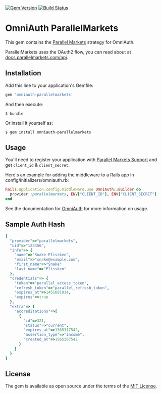 [![Gem Version](https://badge.fury.io/rb/omniauth-parallelmarkets.svg)](https://badge.fury.io/rb/omniauth-parallelmarkets)
[![Build Status](https://travis-ci.org/parallel-markets/omniauth-parallelmarkets.svg?branch=master)](https://travis-ci.org/parallel-markets/omniauth-parallelmarkets)

# OmniAuth ParallelMarkets

This gem contains the [Parallel Markets](https://parallelmarkets.com) strategy for OmniAuth.

ParallelMarkets uses the OAuth2 flow, you can read about at [docs.parallelmarkets.com/api](https://docs.parallelmarkets.com/api/).

## Installation

Add this line to your application's Gemfile:

```ruby
gem 'omniauth-parallelmarkets'
```

And then execute:

    $ bundle

Or install it yourself as:

    $ gem install omniauth-parallelmarkets

## Usage

You'll need to register your application with [Parallel Markets Support](mailto:help@parallelmarkets.com) and get `client_id` & `client_secret`.

Here's an example for adding the middleware to a Rails app in config/initializers/omniauth.rb:
```ruby
Rails.application.config.middleware.use OmniAuth::Builder do
  provider :parallelmarkets, ENV["CLIENT_ID"], ENV["CLIENT_SECRET"]
end
```

See the documentation for [OmniAuth](https://github.com/omniauth/omniauth) for more information on usage.

## Sample Auth Hash
```ruby
{
  "provider"=>"parallelmarkets",
  "uid"=>"123456",
  "info"=> {
    "name"=>"Snake Plissken",
    "email"=>"snake@example.com",
    "first_name"=>"Snake"
    "last_name"=>"Plissken"
  },
  "credentials"=> {
    "token"=>"parallel_access_token",
    "refresh_token"=>"parallel_refresh_token",
    "expires_at"=>1451681914,
    "expires"=>true
  },
  "extra"=> {
    "accreditations"=>[
      {
        "id"=>321,
        "status"=>"current",
        "expires_at"=>1565317542,
        "assertion_type"=>"income",
        "created_at"=>1565307542
      }
    ]
  }
}
```

## License

The gem is available as open source under the terms of the [MIT License](http://opensource.org/licenses/MIT).